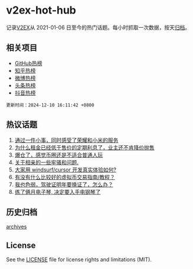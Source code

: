 # v2ex-hot-hub

 记录[V2EX](https://www.v2ex.com/)从 2021-01-06 日至今的热门话题。每小时抓取一次数据，按天[归档](archives)。
 
 ## 相关项目

- [GitHub热榜](https://github.com/it985/github-hot-hub)
- [知乎热榜](https://github.com/it985/zhihu-hot-hub)
- [微博热榜](https://github.com/it985/weibo-hot-hub)
- [头条热榜](https://github.com/it985/toutiao-hot-hub)
- [抖音热榜](https://github.com/it985/douyin-hot-hub)


 `更新时间：2024-12-10 16:11:42 +0800`

## 热议话题

1. [通过一件小事，同时感受了荣耀和小米的服务](https://www.v2ex.com/t/1096304)
1. [为什么租金已经低于售价的定期利息了，业主还不肯降价抛售](https://www.v2ex.com/t/1096194)
1. [爆仓了，感觉币圈还是不适合普通人玩](https://www.v2ex.com/t/1096273)
1. [关于相亲的一些牢骚和问题.](https://www.v2ex.com/t/1096351)
1. [大家用 windsurf/cursor 开发真实体验如何?](https://www.v2ex.com/t/1096300)
1. [有没有什么比较好的虚拟币交易指南/教程？](https://www.v2ex.com/t/1096324)
1. [我也色弱，驾驶证明年要换证了，怎么办？](https://www.v2ex.com/t/1096280)
1. [练了俩月电子琴, 决定要入手电钢琴了](https://www.v2ex.com/t/1096338)

## 历史归档

[archives](archives)

## License

See the [LICENSE](LICENSE) file for license rights and limitations (MIT).

